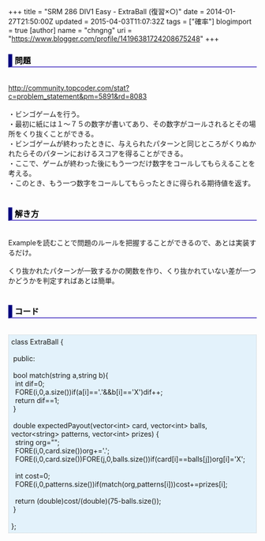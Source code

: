 +++
title = "SRM 286 DIV1 Easy - ExtraBall (復習×○)"
date = 2014-01-27T21:50:00Z
updated = 2015-04-03T11:07:32Z
tags = ["確率"]
blogimport = true 
[author]
	name = "chngng"
	uri = "https://www.blogger.com/profile/14196381724208675248"
+++

<div dir="ltr" style="text-align: left;" trbidi="on"><h3 style="border-bottom: 2px solid slateblue; border-left: 8px solid navy; color: black; padding: 0px 0px 1px 5px;">問題 </h3><br /><a href="http://community.topcoder.com/stat?c=problem_statement&amp;pm=5891&amp;rd=8083" target="_blank">http://community.topcoder.com/stat?c=problem_statement&amp;pm=5891&amp;rd=8083</a><br /><br />・ビンゴゲームを行う。<br />・最初に紙には１～７５の数字が書いてあり、その数字がコールされるとその場所をくり抜くことができる。<br />・ビンゴゲームが終わったときに、与えられたパターンと同じところがくりぬかれたらそのパターンにおけるスコアを得ることができる。<br />・ここで、ゲームが終わった後にもう一つだけ数字をコールしてもらえることを考える。<br />・このとき、もう一つ数字をコールしてもらったときに得られる期待値を返す。<br /><br /><h3 style="border-bottom: 2px solid slateblue; border-left: 8px solid navy; color: black; padding: 0px 0px 1px 5px;">解き方 </h3><br />Exampleを読むことで問題のルールを把握することができるので、あとは実装するだけ。<br /><br />くり抜かれたパターンが一致するかの関数を作り、くり抜かれていない差が一つかどうかを判定すればあとは簡単。<br /><br /><h3 style="border-bottom: 2px solid slateblue; border-left: 8px solid navy; color: black; padding: 0px 0px 1px 5px;">コード </h3><br /><div style="background-color: #e3f2fb; border: 1px dotted #CCCCCC; padding: 5px;">class ExtraBall {<br /><br /><span class="Apple-tab-span" style="white-space: pre;"> </span>public:<br /><br /><span class="Apple-tab-span" style="white-space: pre;"> </span>bool match(string a,string b){<br /><span class="Apple-tab-span" style="white-space: pre;">  </span>int dif=0;<br /><span class="Apple-tab-span" style="white-space: pre;">  </span>FORE(i,0,a.size())if(a[i]=='.'&amp;&amp;b[i]=='X')dif++;<br /><span class="Apple-tab-span" style="white-space: pre;">  </span>return dif==1;<br /><span class="Apple-tab-span" style="white-space: pre;"> </span>}<br /><br /><span class="Apple-tab-span" style="white-space: pre;"> </span>double expectedPayout(vector&lt;int&gt; card, vector&lt;int&gt; balls, vector&lt;string&gt; patterns, vector&lt;int&gt; prizes) {<br /><span class="Apple-tab-span" style="white-space: pre;">  </span>string org="";<br /><span class="Apple-tab-span" style="white-space: pre;">  </span>FORE(i,0,card.size())org+='.';<br /><span class="Apple-tab-span" style="white-space: pre;">  </span>FORE(i,0,card.size())FORE(j,0,balls.size())if(card[i]==balls[j])org[i]='X';<br /><br /><span class="Apple-tab-span" style="white-space: pre;">  </span>int cost=0;<br /><span class="Apple-tab-span" style="white-space: pre;">  </span>FORE(i,0,patterns.size())if(match(org,patterns[i]))cost+=prizes[i];<br /><br /><span class="Apple-tab-span" style="white-space: pre;">  </span>return (double)cost/(double)(75-balls.size());<br /><span class="Apple-tab-span" style="white-space: pre;"> </span>}<br /><br />};</div></div>
